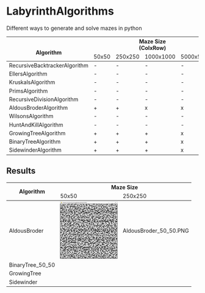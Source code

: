 # LabyrinthAlgorithms
 Different ways to generate and solve mazes in python
 
<table>
<thead>
  <tr>
    <th rowspan="2"><br>Algorithm<br></th>
    <th colspan="4">Maze Size<br>(ColxRow)</th>
    <th colspan="4">Generation Time<br>(seconds)</th>
  </tr>
  <tr>
    <td>50x50</td>
    <td>250x250</td>
    <td>1000x1000</td>
    <td>5000x5000</td>
    <td>50x50</td>
    <td>250x250</td>
    <td>1000x1000</td>
    <td>5000x5000</td>
  </tr>
</thead>
<tbody>
  <tr>
    <td>RecursiveBacktrackerAlgorithm</td>
    <td>-</td>
    <td>-</td>
    <td>-</td>
    <td>-</td>
    <td>-</td>
    <td>-</td>
    <td>-</td>
    <td>-</td>
  </tr>
  <tr>
    <td>EllersAlgorithm</td>
    <td>-</td>
    <td>-</td>
    <td>-</td>
    <td>-</td>
    <td>-</td>
    <td>-</td>
    <td>-</td>
    <td>-</td>
  </tr>
  <tr>
    <td>KruskalsAlgorithm</td>
    <td>-</td>
    <td>-</td>
    <td>-</td>
    <td>-</td>
    <td>-</td>
    <td>-</td>
    <td>-</td>
    <td>-</td>
  </tr>
  <tr>
    <td>PrimsAlgorithm</td>
    <td>-</td>
    <td>-</td>
    <td>-</td>
    <td>-</td>
    <td>-</td>
    <td>-</td>
    <td>-</td>
    <td>-</td>
  </tr>
  <tr>
    <td>RecursiveDivisionAlgorithm</td>
    <td>-</td>
    <td>-</td>
    <td>-</td>
    <td>-</td>
    <td>-</td>
    <td>-</td>
    <td>-</td>
    <td>-</td>
  </tr>
  <tr>
    <td>AldousBroderAlgorithm</td>
    <td>+</td>
    <td>+</td>
    <td>x</td>
    <td>x</td>
    <td>0.3346393</td>
    <td>18.0111595</td>
    <td>x</td>
    <td>x</td>
  </tr>
  <tr>
    <td>WilsonsAlgorithm</td>
    <td>-</td>
    <td>-</td>
    <td>-</td>
    <td>-</td>
    <td>-</td>
    <td>-</td>
    <td>-</td>
    <td>-</td>
  </tr>
  <tr>
    <td>HuntAndKillAlgorithm</td>
    <td>-</td>
    <td>-</td>
    <td>-</td>
    <td>-</td>
    <td>-</td>
    <td>-</td>
    <td>-</td>
    <td>-</td>
  </tr>
  <tr>
    <td>GrowingTreeAlgorithm</td>
    <td>+</td>
    <td>+</td>
    <td>+</td>
    <td>x</td>
    <td>0.0260674</td>
    <td>0.7234786</td>
    <td>12.2466479</td>
    <td>x</td>
  </tr>
  <tr>
    <td>BinaryTreeAlgorithm</td>
    <td>+</td>
    <td>+</td>
    <td>+</td>
    <td>x</td>
    <td>0.0176425</td>
    <td>0.4688853</td>
    <td>8.8348344</td>
    <td>x</td>
  </tr>
  <tr>
    <td>SidewinderAlgorithm</td>
    <td>+</td>
    <td>+</td>
    <td>+</td>
    <td>x</td>
    <td>0.0224984</td>
    <td>0.5559809</td>
    <td>10.595000</td>
    <td>x</td>
  </tr>
</tbody>
</table>

## Results
<table>
<thead>
  <tr>
    <th rowspan="2">Algorithm</th>
    <th colspan="2">Maze Size</th>
  </tr>
  <tr>
    <td>50x50</td>
    <td>250x250</td>
  </tr>
</thead>
<tbody>
  <tr>
    <td>AldousBroder</td>
    <td><img src="https://raw.githubusercontent.com/gokdumano/LabyrinthAlgorithms/main/images/results/AldousBroder_50_50.PNG" width="150" height="150"></td>
    <td>AldousBroder_50_50.PNG</td>
  </tr>
  <tr>
    <td>BinaryTree_50_50</td>
    <td></td>
    <td></td>
  </tr>
  <tr>
    <td>GrowingTree</td>
    <td></td>
    <td></td>
  </tr>
  <tr>
    <td>Sidewinder</td>
    <td></td>
    <td></td>
  </tr>
</tbody>
</table>
